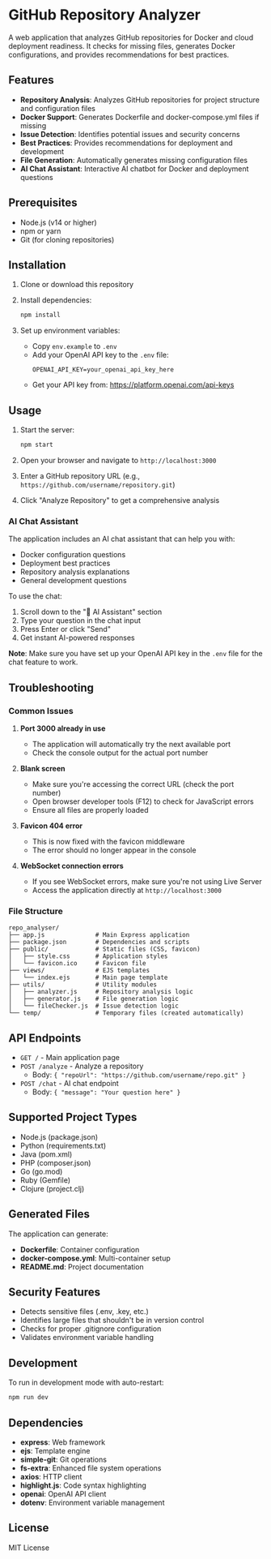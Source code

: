 # GitHub Repository Analyzer

A web application that analyzes GitHub repositories for Docker and cloud deployment readiness. It checks for missing files, generates Docker configurations, and provides recommendations for best practices.

## Features

- **Repository Analysis**: Analyzes GitHub repositories for project structure and configuration files
- **Docker Support**: Generates Dockerfile and docker-compose.yml files if missing
- **Issue Detection**: Identifies potential issues and security concerns
- **Best Practices**: Provides recommendations for deployment and development
- **File Generation**: Automatically generates missing configuration files
- **AI Chat Assistant**: Interactive AI chatbot for Docker and deployment questions

## Prerequisites

- Node.js (v14 or higher)
- npm or yarn
- Git (for cloning repositories)

## Installation

1. Clone or download this repository
2. Install dependencies:
   ```bash
   npm install
   ```

3. Set up environment variables:
   - Copy `env.example` to `.env`
   - Add your OpenAI API key to the `.env` file:
     ```
     OPENAI_API_KEY=your_openai_api_key_here
     ```
   - Get your API key from: https://platform.openai.com/api-keys

## Usage

1. Start the server:
   ```bash
   npm start
   ```

2. Open your browser and navigate to `http://localhost:3000`

3. Enter a GitHub repository URL (e.g., `https://github.com/username/repository.git`)

4. Click "Analyze Repository" to get a comprehensive analysis

### AI Chat Assistant

The application includes an AI chat assistant that can help you with:
- Docker configuration questions
- Deployment best practices
- Repository analysis explanations
- General development questions

To use the chat:
1. Scroll down to the "🤖 AI Assistant" section
2. Type your question in the chat input
3. Press Enter or click "Send"
4. Get instant AI-powered responses

**Note**: Make sure you have set up your OpenAI API key in the `.env` file for the chat feature to work.

## Troubleshooting

### Common Issues

1. **Port 3000 already in use**
   - The application will automatically try the next available port
   - Check the console output for the actual port number

2. **Blank screen**
   - Make sure you're accessing the correct URL (check the port number)
   - Open browser developer tools (F12) to check for JavaScript errors
   - Ensure all files are properly loaded

3. **Favicon 404 error**
   - This is now fixed with the favicon middleware
   - The error should no longer appear in the console

4. **WebSocket connection errors**
   - If you see WebSocket errors, make sure you're not using Live Server
   - Access the application directly at `http://localhost:3000`

### File Structure

```
repo_analyser/
├── app.js              # Main Express application
├── package.json        # Dependencies and scripts
├── public/             # Static files (CSS, favicon)
│   ├── style.css       # Application styles
│   └── favicon.ico     # Favicon file
├── views/              # EJS templates
│   └── index.ejs       # Main page template
├── utils/              # Utility modules
│   ├── analyzer.js     # Repository analysis logic
│   ├── generator.js    # File generation logic
│   └── fileChecker.js  # Issue detection logic
└── temp/               # Temporary files (created automatically)
```

## API Endpoints

- `GET /` - Main application page
- `POST /analyze` - Analyze a repository
  - Body: `{ "repoUrl": "https://github.com/username/repo.git" }`
- `POST /chat` - AI chat endpoint
  - Body: `{ "message": "Your question here" }`

## Supported Project Types

- Node.js (package.json)
- Python (requirements.txt)
- Java (pom.xml)
- PHP (composer.json)
- Go (go.mod)
- Ruby (Gemfile)
- Clojure (project.clj)

## Generated Files

The application can generate:
- **Dockerfile**: Container configuration
- **docker-compose.yml**: Multi-container setup
- **README.md**: Project documentation

## Security Features

- Detects sensitive files (.env, .key, etc.)
- Identifies large files that shouldn't be in version control
- Checks for proper .gitignore configuration
- Validates environment variable handling

## Development

To run in development mode with auto-restart:
```bash
npm run dev
```

## Dependencies

- **express**: Web framework
- **ejs**: Template engine
- **simple-git**: Git operations
- **fs-extra**: Enhanced file system operations
- **axios**: HTTP client
- **highlight.js**: Code syntax highlighting
- **openai**: OpenAI API client
- **dotenv**: Environment variable management

## License

MIT License

